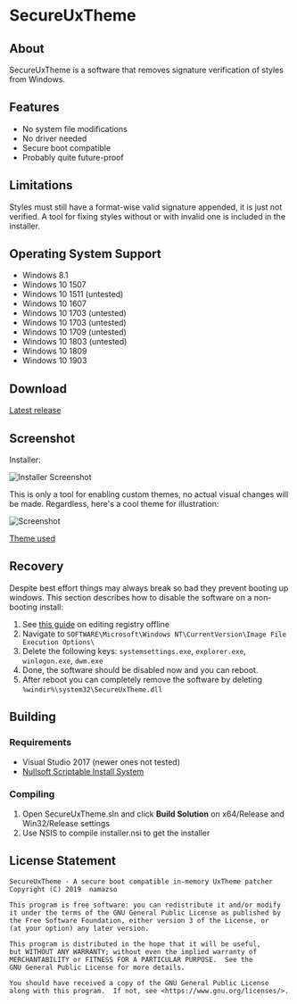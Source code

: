 # SecureUxTheme

## About

SecureUxTheme is a software that removes signature verification of styles from Windows.

## Features

* No system file modifications
* No driver needed
* Secure boot compatible
* Probably quite future-proof

## Limitations

Styles must still have a format-wise valid signature appended, it is just not verified. A tool for fixing styles without or with invalid one is included in the installer.

## Operating System Support

* Windows 8.1
* Windows 10 1507
* Windows 10 1511 (untested)
* Windows 10 1607
* Windows 10 1703 (untested)
* Windows 10 1703 (untested)
* Windows 10 1709 (untested)
* Windows 10 1803 (untested)
* Windows 10 1809
* Windows 10 1903

## Download

[Latest release](https://github.com/namazso/SecureUxTheme/releases/latest/download/SecureUxTheme_setup.exe)

## Screenshot

Installer:

![Installer Screenshot](https://raw.githubusercontent.com/namazso/SecureUxTheme/master/screenshot_setup.png)

This is only a tool for enabling custom themes, no actual visual changes will be made.
Regardless, here's a cool theme for illustration:

![Screenshot](https://raw.githubusercontent.com/namazso/SecureUxTheme/master/screenshot.png)

[Theme used](https://7themes.su/load/windows_10_themes/temnye/10_pro_edition/34-1-0-1321)

## Recovery

Despite best effort things may always break so bad they prevent booting up windows.
This section describes how to disable the software on a non-booting install:

1. See [this guide](https://www.wintips.org/how-to-edit-and-modify-registry-offline/) on editing registry offline
2. Navigate to `SOFTWARE\Microsoft\Windows NT\CurrentVersion\Image File Execution Options\`
3. Delete the following keys: `systemsettings.exe`, `explorer.exe`, `winlogon.exe`, `dwm.exe`
4. Done, the software should be disabled now and you can reboot.
5. After reboot you can completely remove the software by deleting `%windir%\system32\SecureUxTheme.dll`

## Building

### Requirements

* Visual Studio 2017 (newer ones not tested)
* [Nullsoft Scriptable Install System](https://nsis.sourceforge.io/)

### Compiling

1. Open SecureUxTheme.sln and click __Build Solution__ on x64/Release and Win32/Release settings
2. Use NSIS to compile installer.nsi to get the installer

## License Statement

	SecureUxTheme - A secure boot compatible in-memory UxTheme patcher
	Copyright (C) 2019  namazso
	
	This program is free software: you can redistribute it and/or modify
	it under the terms of the GNU General Public License as published by
	the Free Software Foundation, either version 3 of the License, or
	(at your option) any later version.
	
	This program is distributed in the hope that it will be useful,
	but WITHOUT ANY WARRANTY; without even the implied warranty of
	MERCHANTABILITY or FITNESS FOR A PARTICULAR PURPOSE.  See the
	GNU General Public License for more details.
	
	You should have received a copy of the GNU General Public License
	along with this program.  If not, see <https://www.gnu.org/licenses/>.
